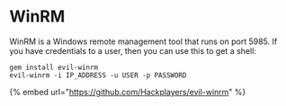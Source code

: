 # WinRM

WinRM is a Windows remote management tool that runs on port 5985. If you have credentials to a user, then you can use this to get a shell:

```
gem install evil-winrm
evil-winrm -i IP_ADDRESS -u USER -p PASSWORD
```

{% embed url="https://github.com/Hackplayers/evil-winrm" %}
